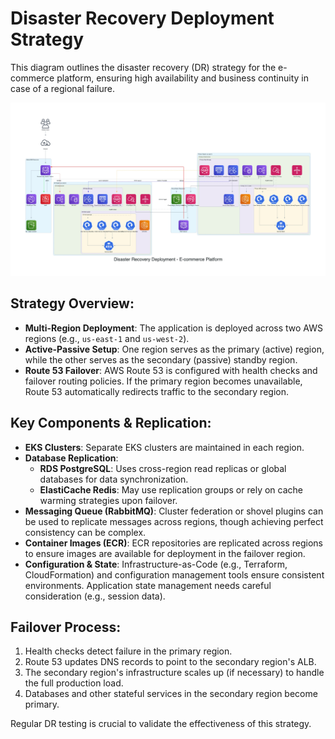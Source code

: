 # Disaster Recovery Deployment Strategy

This diagram outlines the disaster recovery (DR) strategy for the e-commerce platform, ensuring high availability and business continuity in case of a regional failure.

![Disaster Recovery Deployment Diagram](./disaster_recovery_deployment_diagram.jpg)

## Strategy Overview:

- **Multi-Region Deployment**: The application is deployed across two AWS regions (e.g., `us-east-1` and `us-west-2`).
- **Active-Passive Setup**: One region serves as the primary (active) region, while the other serves as the secondary (passive) standby region.
- **Route 53 Failover**: AWS Route 53 is configured with health checks and failover routing policies. If the primary region becomes unavailable, Route 53 automatically redirects traffic to the secondary region.

## Key Components & Replication:

- **EKS Clusters**: Separate EKS clusters are maintained in each region.
- **Database Replication**:
  - **RDS PostgreSQL**: Uses cross-region read replicas or global databases for data synchronization.
  - **ElastiCache Redis**: May use replication groups or rely on cache warming strategies upon failover.
- **Messaging Queue (RabbitMQ)**: Cluster federation or shovel plugins can be used to replicate messages across regions, though achieving perfect consistency can be complex.
- **Container Images (ECR)**: ECR repositories are replicated across regions to ensure images are available for deployment in the failover region.
- **Configuration & State**: Infrastructure-as-Code (e.g., Terraform, CloudFormation) and configuration management tools ensure consistent environments. Application state management needs careful consideration (e.g., session data).

## Failover Process:

1. Health checks detect failure in the primary region.
2. Route 53 updates DNS records to point to the secondary region's ALB.
3. The secondary region's infrastructure scales up (if necessary) to handle the full production load.
4. Databases and other stateful services in the secondary region become primary.

Regular DR testing is crucial to validate the effectiveness of this strategy.
